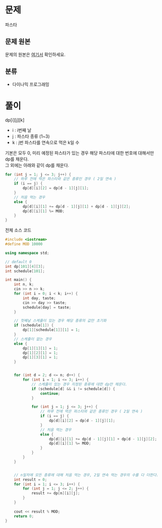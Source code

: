 # 문제
파스타
## 문제 원본
문제의 원본은 [여기서](https://www.acmicpc.net/problem/5546) 확인하세요.

## 분류
* 다이나믹 프로그래밍

# 풀이

dp[i][j][k] 
* i : i번째 날
* j : 파스타 종류 (1~3)
* k : j번 파스타를 연속으로 먹은 k일 수

기본은 모두 0, 미리 예정된 파스타가 있는 경우 해당 파스타에 대한 번호에 대해서만 dp를 채운다.   
그 외에는 아래와 같이 dp를 채운다.

``` c++
for (int j = 1; j <= 3; j++) {
    // 하루 전에 먹은 파스타와 같은 종류인 경우 ( 2일 연속 )
    if (i == j) {
        dp[d][i][2] = dp[d - 1][j][1];
    }
    // 처음 먹는 경우
    else {
        dp[d][i][1] += dp[d - 1][j][1] + dp[d - 1][j][2];
        dp[d][i][1] %= MOD;
    }
}
```

전체 소스 코드

``` c++
#include <iostream>
#define MOD 10000

using namespace std;

// default 0
int dp[101][4][3];
int schedule[101];

int main() {
    int n, k;
    cin >> n >> k;
    for (int i = 0; i < k; i++) {
        int day, taste;
        cin >> day >> taste;
        schedule[day] = taste;
    }

    // 첫째날 스케쥴이 있는 경우 해당 종류의 값만 초기화
    if (schedule[1]) {
        dp[1][schedule[1]][1] = 1;
    }
    // 스케쥴이 없는 경우
    else {
        dp[1][1][1] = 1;
        dp[1][2][1] = 1;
        dp[1][3][1] = 1;
    }


    for (int d = 2; d <= n; d++) {
        for (int i = 1; i <= 3; i++) {
            // 스케쥴이 있는 경우 지정된 종류에 대한 dp만 채운다.
            if (schedule[d] && i != schedule[d]) {
                continue;
            }

            for (int j = 1; j <= 3; j++) {
                // 하루 전에 먹은 파스타와 같은 종류인 경우 ( 2일 연속 )
                if (i == j) {
                    dp[d][i][2] = dp[d - 1][j][1];
                }
                // 처음 먹는 경우
                else {
                    dp[d][i][1] += dp[d - 1][j][1] + dp[d - 1][j][2];
                    dp[d][i][1] %= MOD;
                }
            }
        }
    }


    // n일차에 모든 종류에 대해 처음 먹는 경우, 2일 연속 먹는 경우의 수를 다 더한다.
    int result = 0;
    for (int i = 1; i <= 3; i++) {
        for (int j = 1; j <= 2; j++) {
            result += dp[n][i][j];
        }
    }
   
    cout << result % MOD;
    return 0;
}
```
